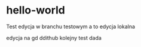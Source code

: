 # hello-world
Test 
edycja w branchu testowym
a to edycja lokalna

edycja na gd ddithub 
kolejny test
dada
